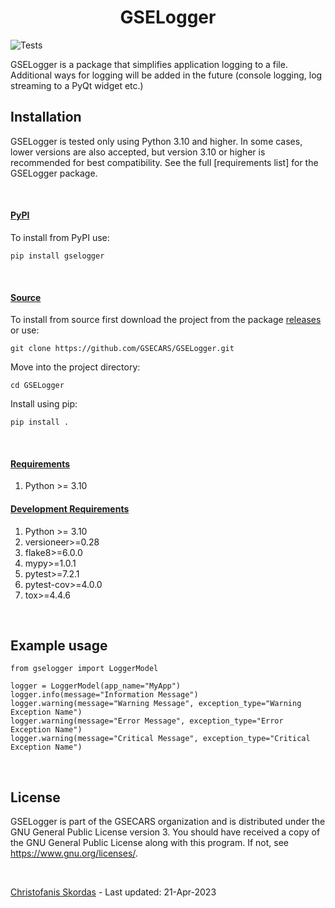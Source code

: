 <h1 align="center">GSELogger</h1>

![Tests](https://github.com/GSECARS/GSELogger/actions/workflows/test.yml/badge.svg?branch=main)

GSELogger is a package that simplifies application logging to a file. Additional ways for logging will be added in
the future (console logging, log streaming to a PyQt widget etc.)

## Installation

GSELogger is tested only using Python 3.10 and higher. In some cases, lower versions are also accepted, but
version 3.10 or higher is recommended for best compatibility. See the full [requirements list]
for the GSELogger package.

<br />

#### <u>PyPI</u>
To install from PyPI use:
````
pip install gselogger
````
<br />

#### <u>Source</u>
To install from source first download the project from the package 
[releases](https://github.com/GSECARS/GSELogger/releases) 
or use: 
````
git clone https://github.com/GSECARS/GSELogger.git
````
Move into the project directory: 
````
cd GSELogger
````
Install using pip: 
````
pip install .
````

<br />

#### <u>Requirements</u>
1. Python >= 3.10

#### <u>Development Requirements</u>
1. Python >= 3.10
2. versioneer>=0.28 
3. flake8>=6.0.0 
4. mypy>=1.0.1 
5. pytest>=7.2.1 
6. pytest-cov>=4.0.0 
7. tox>=4.4.6

<br />

## Example usage
```
from gselogger import LoggerModel

logger = LoggerModel(app_name="MyApp")
logger.info(message="Information Message")
logger.warning(message="Warning Message", exception_type="Warning Exception Name")
logger.warning(message="Error Message", exception_type="Error Exception Name")
logger.warning(message="Critical Message", exception_type="Critical Exception Name")
```

<br />

## License

GSELogger is part of the GSECARS organization and is distributed under the GNU General Public License version 3. 
You should have received a copy of the GNU General Public License along with this program.  If not, see 
<https://www.gnu.org/licenses/>.

<br />

[Christofanis Skordas](mailto:skordasc@uchicago.edu) - Last updated: 21-Apr-2023